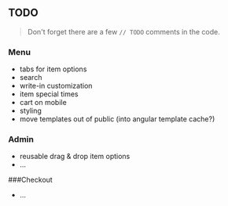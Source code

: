 ## TODO

> Don't forget there are a few `// TODO` comments in the code.

### Menu
* tabs for item options
* search
* write-in customization
* item special times
* cart on mobile
* styling
* move templates out of public (into angular template cache?)

### Admin
* reusable drag & drop item options
* ...

###Checkout
* ...
